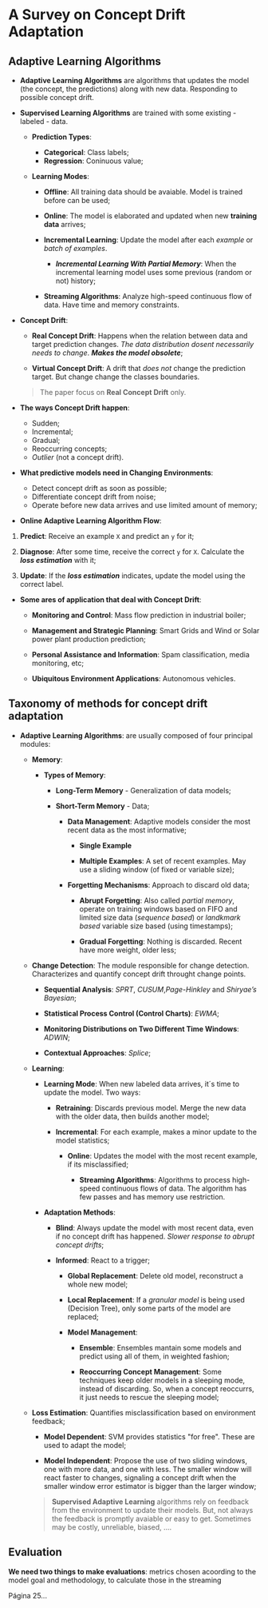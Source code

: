 # A Survey on Concept Drift Adaptation

## Adaptive Learning Algorithms

- **Adaptive Learning Algorithms** are algorithms that updates the model (the concept, the predictions) along with new data.
  Responding to possible concept drift.

- **Supervised Learning Algorithms** are trained with some existing - labeled - data.

  - **Prediction Types**:

    - **Categorical**: Class labels;
    - **Regression**: Coninuous value;

  - **Learning Modes**:

    - **Offline**: All training data should be avaiable. Model is trained before can be used;

    - **Online**: The model is elaborated and updated when new **training data** arrives;
    - **Incremental Learning**: Update the model after each _example_ or _batch of examples_.

      - **_Incremental Learning With Partial Memory_**: When the incremental learning model uses some previous (random or not) history;

    - **Streaming Algorithms**: Analyze high-speed continuous flow of data. Have time and memory constraints.

- **Concept Drift**:

  - **Real Concept Drift**: Happens when the relation between data and target prediction changes. _The data distribution dosent necessarily needs to change_. **_Makes the model obsolete_**;

  - **Virtual Concept Drift**: A drift that _does not_ change the prediction target. But change change the classes boundaries.

  > The paper focus on **Real Concept Drift** only.

- **The ways Concept Drift happen**:

  - Sudden;
  - Incremental;
  - Gradual;
  - Reoccurring concepts;
  - _Outlier_ (not a concept drift).

- **What predictive models need in Changing Environments**:

  - Detect concept drift as soon as possible;
  - Differentiate concept drift from noise;
  - Operate before new data arrives and use limited amount of memory;

- **Online Adaptive Learning Algorithm Flow**:

1.  **Predict**: Receive an example `X` and predict an `y` for it;

2.  **Diagnose**: After some time, receive the correct `y` for `X`.
    Calculate the **_loss estimation_** with it;

3.  **Update**: If the **_loss estimation_** indicates, update the model using the correct label.

- **Some ares of application that deal with Concept Drift**:

  - **Monitoring and Control**: Mass flow prediction in industrial boiler;

  - **Management and Strategic Planning**: Smart Grids and Wind or Solar power plant production prediction;

  - **Personal Assistance and Information**: Spam classification, media monitoring, etc;

  - **Ubiquitous Environment Applications**: Autonomous vehicles.

## Taxonomy of methods for concept drift adaptation

- **Adaptive Learning Algorithms**: are usually composed of four principal modules:

  - **Memory**:

    - **Types of Memory**:

      - **Long-Term Memory** - Generalization of data models;

      - **Short-Term Memory** - Data;

        - **Data Management**: Adaptive models consider the most recent data as the most informative;

          - **Single Example**

          - **Multiple Examples**: A set of recent examples. May use a sliding window (of fixed or variable size);

        - **Forgetting Mechanisms**: Approach to discard old data;

          - **Abrupt Forgetting**: Also called _partial memory_, operate on training windows based on FIFO and limited size data (_sequence based_) or _landkmark based_ variable size based (using timestamps);

          - **Gradual Forgetting**: Nothing is discarded. Recent have more weight, older less;

  - **Change Detection**: The module responsible for change detection. Characterizes and quantify concept drift throught change points.

    - **Sequential Analysis**: _SPRT_, _CUSUM_,_Page-Hinkley_ and _Shiryae’s Bayesian_;

    - **Statistical Process Control (Control Charts)**: _EWMA_;

    - **Monitoring Distributions on Two Different Time Windows**: _ADWIN_;

    - **Contextual Approaches**: _Splice_;

  - **Learning**:

    - **Learning Mode**: When new labeled data arrives, it´s time to update the model. Two ways:

      - **Retraining**: Discards previous model. Merge the new data with the older data, then builds another model;

      - **Incremental**: For each example, makes a minor update to the model statistics;

        - **Online**: Updates the model with the most recent example, if its misclassified;

          - **Streaming Algorithms**: Algorithms to process high-speed continuous flows of data. The algorithm has few passes and has memory use restriction.

    - **Adaptation Methods**:

      - **Blind**: Always update the model with most recent data, even if no concept drift has happened. _Slower response to abrupt concept drifts_;

      - **Informed**: React to a trigger;

        - **Global Replacement**: Delete old model, reconstruct a whole new model;

        - **Local Replacement**: If a *granular model* is being used (Decision Tree), only some parts of the model are replaced;

        - **Model Management**: 

            - **Ensemble**: Ensembles mantain some models and predict using all of them, in weighted fashion;
            
            - **Reoccurring Concept Management**: Some techniques keep older models in a sleeping mode, instead of discarding.
            So, when a concept reoccurrs, it just needs to rescue the sleeping model; 

  - **Loss Estimation**: Quantifies misclassification based on environment feedback;

      - **Model Dependent**: SVM provides statistics "for free". These are used to adapt the model;

      - **Model Independent**: Propose the use of two sliding windows, one with more data, and one with less. The smaller window will react faster to changes, signaling a concept drift when the smaller window error estimator is bigger than the larger window;


      > **Supervised Adaptive Learning** algorithms rely on feedback from the environment to update their models. But, not always the feedback is promptly avaiable or easy to get. Sometimes may be costly, unreliable, biased, ....


## Evaluation

**We need two things to make evaluations**: metrics chosen acoording to the model goal and methodology, to calculate those in the streaming 

Página 25...